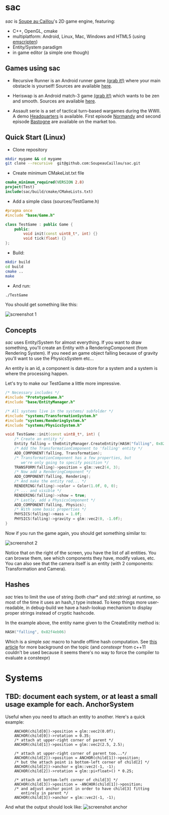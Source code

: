 sac
===

*sac* is [Soupe au Caillou](http://soupeaucaillou)'s 2D game engine, featuring:
* C++, OpenGL, cmake
* multiplatform: Android, Linux, Mac, Windows and HTML5 (using [emscripten](http://emscripten.org/))
* Entity/System paradigm
* in game editor (a simple one though)

Games using sac
-------------------
* Recursive Runner is an Android runner game [(grab it!)](https://play.google.com/store/apps/details?id=net.damsy.soupeaucaillou.recursiveRunner) where your main obstacle is yourself! Sources are available [here](https://github.com/SoupeauCaillou/recursive-runner).

* Heriswap is an Android match-3 game [(grab it!)](https://play.google.com/store/apps/details?id=net.damsy.soupeaucaillou.heriswap) which wants to be zen and smooth. Sources are available [here](https://github.com/SoupeauCaillou/recursive-runner).

* Assault serie is a set of tactical turn-based wargames during the WWII. A demo [Headquarters](https://play.google.com/store/apps/details?id=net.damsy.soupeaucaillou.warbler.assault.headquarters) is available. First episode [Normandy](https://play.google.com/store/apps/details?id=net.damsy.soupeaucaillou.warbler.assault.normandy) and second episode [Bastogne](https://play.google.com/store/apps/details?id=net.damsy.soupeaucaillou.warbler.assault.bastogne) are available on the market too.

Quick Start (Linux)
-------------------

* Clone repository

```sh
mkdir mygame && cd mygame
git clone --recursive  git@github.com:SoupeauCaillou/sac.git
```

* Create minimum CMakeList.txt file

```cmake
cmake_minimum_required(VERSION 2.8)
project(Test)
include(sac/build/cmake/CMakeLists.txt)
```

* Add a simple class (sources/TestGame.h)
```C++
#pragma once
#include "base/Game.h"

class TestGame : public Game {
    public:
        void init(const uint8_t*, int) {}
        void tick(float) {}
};
```

* Build:

```sh
mkdir build
cd build
cmake ..
make
```

* And run:

```sh
./TestGame
```

You should get something like this:

![screenshot 1](http://soupeaucaillou.com/screenshots/screenshot_proto1.jpg)

Concepts
--------
*sac* uses Entity/System for almost everything. If you want to draw something, you'll create an Entity with a RenderingComponent (from Rendering System). If you need an game object falling because of gravity you'll want to use the PhysicsSystem etc...

An entity is an id, a component is data-store for a system and a system is where the processing happen.

Let's try to make our TestGame a little more impressive.

```C++
/* Necessary includes */
#include "PrototypeGame.h"
#include "base/EntityManager.h"

/* All systems live in the systems/ subfolder */
#include "systems/TransformationSystem.h"
#include "systems/RenderingSystem.h"
#include "systems/PhysicsSystem.h"

void TestGame::init(const uint8_t*, int) {
    /* Create an entity */
    Entity falling = theEntityManager.CreateEntity(HASH("falling", 0x82f4eb06));
    /* Add the TransformationComponent to 'falling' entity */
    ADD_COMPONENT(falling, Transformation);
    /* TransformationComponent has a few properties, but
       we're only going to specify position */
    TRANSFORM(falling)->position = glm::vec2(4, 3);
    /* Now add a RenderingComponent */
    ADD_COMPONENT(falling, Rendering);
    /* And make the entity red... */
    RENDERING(falling)->color = Color(1.0f, 0, 0);
    /* ... and visible */
    RENDERING(falling)->show = true;
    /* Lastly, add a PhysicsComponent */
    ADD_COMPONENT(falling, Physics);
    /* With some basic properties */
    PHYSICS(falling)->mass = 1.0f;
    PHYSICS(falling)->gravity = glm::vec2(0, -1.0f);
}
```

Now if you run the game again, you should get something similar to:

![screenshot 2](http://soupeaucaillou.com/screenshots/screenshot_proto2.jpg)

Notice that on the right of the screen, you have the list of all entities. You can browse them, see which components they have, modify values, etc. You can also see that the camera itself is an entity (with 2 components: Transformation and Camera).

Hashes
------
*sac* tries to limit the use of string (both char* and std::string) at runtime, so most of the time it uses an hash_t type instead. To keep things more user-readable, in debug-build we have a hash-lookup mechanism to display proper strings instead of cryptic hashcode.

In the example above, the entity name given to the CreateEntity method is:
```C++
HASH("falling", 0x82f4eb06)
```
Which is a simple *sac* macro to handle offline hash computation. See [this article](http://bitsquid.blogspot.fr/2010/10/static-hash-values.html) for more background on the topic (and *constexpr* from c++11 couldn't be used because it seems there's no way to force the compiler to evaluate a constexpr)

Systems
=======
TBD: document each system, or at least a small usage example for each.
AnchorSystem
------------
Useful when you need to attach an entity to another.
Here's a quick example:
```
    ANCHOR(child[0])->position = glm::vec2(0.0f);
    ANCHOR(child[0])->rotation = 0.35;
    /* attach at upper-right corner of parent */
    ANCHOR(child[1])->position = glm::vec2(2.5, 2.5);

    /* attach at upper-right corner of parent too...*/
    ANCHOR(child[2])->position = ANCHOR(child[1])->position;
    /* but the attach point is bottom-left corner of child[2] */
    ANCHOR(child[2])->anchor = glm::vec2(-1, -1);
    ANCHOR(child[2])->rotation = glm::pi<float>() * 0.25;

    /* attach at bottom-left corner of child[3] */
    ANCHOR(child[3])->position = -ANCHOR(child[1])->position;
    /* and adjust anchor point in order to have child[3] fitting
       entirely in parent */
    ANCHOR(child[3])->anchor = glm::vec2(-1, -1);
```

And what the output should look like:
![screenshot anchor](http://soupeaucaillou.com/screenshots/screenshot_anchor.gif)
